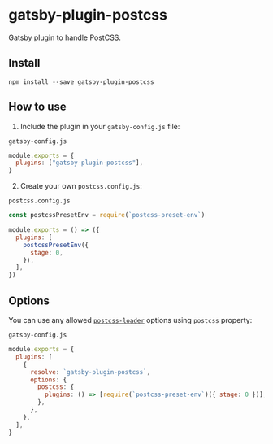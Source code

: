 # gatsby-plugin-postcss

Gatsby plugin to handle PostCSS.

## Install

`npm install --save gatsby-plugin-postcss`

## How to use

1.  Include the plugin in your `gatsby-config.js` file:

`gatsby-config.js`

```js
module.exports = {
  plugins: ["gatsby-plugin-postcss"],
}
```

2.  Create your own `postcss.config.js`:

`postcss.config.js`

```js
const postcssPresetEnv = require(`postcss-preset-env`)

module.exports = () => ({
  plugins: [
    postcssPresetEnv({
      stage: 0,
    }),
  ],
})
```

## Options

You can use any allowed [`postcss-loader`](https://github.com/postcss/postcss-loader#options) options using `postcss` property:

`gatsby-config.js`

```js
module.exports = {
  plugins: [
    {
      resolve: `gatsby-plugin-postcss`,
      options: {
        postcss: {
          plugins: () => [require(`postcss-preset-env`)({ stage: 0 })],
        },
      },
    },
  ],
}
```
